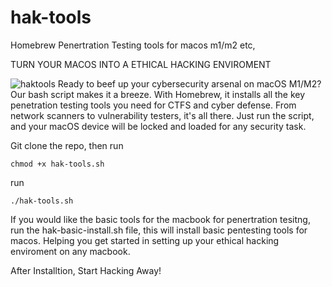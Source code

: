 # hak-tools
Homebrew Penertration Testing tools for macos m1/m2 etc,

TURN YOUR MACOS INTO A ETHICAL HACKING ENVIROMENT

![haktools](https://github.com/engelbrechtz/hak-tools/assets/62638427/5fa70545-672f-4ef5-8d70-15338ea8c7a1)
Ready to beef up your cybersecurity arsenal on macOS M1/M2? Our bash script makes it a breeze. With Homebrew, it installs all the key penetration testing tools you need for CTFS and cyber defense. From network scanners to vulnerability testers, it's all there. Just run the script, and your macOS device will be locked and loaded for any security task.

Git clone the repo, then run

```
chmod +x hak-tools.sh
````
run 
```
./hak-tools.sh
```

If you would like the basic tools for the macbook for penertration tesitng, run the hak-basic-install.sh file, this will install basic pentesting tools for macos. Helping you get started in setting up your ethical hacking enviroment on any macbook.

After Installtion, 
Start Hacking Away!

